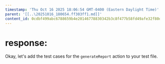 ```yaml
---
timestamp: 'Thu Oct 16 2025 18:06:54 GMT-0400 (Eastern Daylight Time)'
parent: '[[..\20251016_180654.ff303ff1.md]]'
content_id: 0cdbf499abc6788659b4e20146778830342b3c8f477b58fd49afe32f80d713ee
---
```


# response:

Okay, let's add the test cases for the `generateReport` action to your test file.
